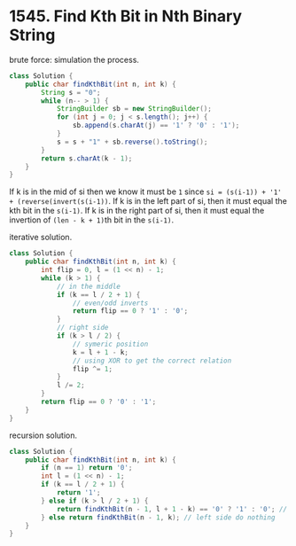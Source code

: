 # 1545. Find Kth Bit in Nth Binary String

brute force: simulation the process.

```java
class Solution {
    public char findKthBit(int n, int k) {
        String s = "0";
        while (n-- > 1) {
            StringBuilder sb = new StringBuilder();
            for (int j = 0; j < s.length(); j++) {
                sb.append(s.charAt(j) == '1' ? '0' : '1');
            }
            s = s + "1" + sb.reverse().toString();
        }
        return s.charAt(k - 1);
    }
}
```

If k is in the mid of si then we know it must be `1` since `si = (s(i-1)) + '1' + (reverse(invert(s(i-1))`.
If k is in the left part of si, then it must equal the kth bit in the `s(i-1)`.
If k is in the right part of si, then it must equal the invertion of `(len - k + 1)`th bit in the `s(i-1)`.

iterative solution.

```java
class Solution {
    public char findKthBit(int n, int k) {
        int flip = 0, l = (1 << n) - 1;
        while (k > 1) {
            // in the middle
            if (k == l / 2 + 1) {
                // even/odd inverts
                return flip == 0 ? '1' : '0';
            }
            // right side
            if (k > l / 2) {
                // symeric position
                k = l + 1 - k;
                // using XOR to get the correct relation
                flip ^= 1;
            }
            l /= 2;
        }
        return flip == 0 ? '0' : '1';
    }
}
```

recursion solution.

```java
class Solution {
    public char findKthBit(int n, int k) {
        if (n == 1) return '0';
        int l = (1 << n) - 1;
        if (k == l / 2 + 1) {
            return '1';
        } else if (k > l / 2 + 1) {
            return findKthBit(n - 1, l + 1 - k) == '0' ? '1' : '0'; // invert
        } else return findKthBit(n - 1, k); // left side do nothing
    }
}
```
